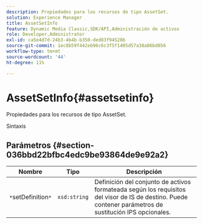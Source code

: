 ```yaml
---
description: Propiedades para los recursos de tipo AssetSet.
solution: Experience Manager
title: AssetSetInfo
feature: Dynamic Media Classic,SDK/API,Administración de activos
role: Developer,Administrator
exl-id: ca5e4d7d-24b3-4b4b-b350-ded83f94528b
source-git-commit: 1ec8b59f442eb96c6c3f5f1405d57a38a86bd056
workflow-type: tm+mt
source-wordcount: '44'
ht-degree: 11%

---
```


# AssetSetInfo{#assetsetinfo}

Propiedades para los recursos de tipo AssetSet.

Sintaxis

## Parámetros {#section-036bbd22bfbc4edc9be93864de9e92a2}

| Nombre | Tipo | Descripción |
|---|---|---|
| `*`setDefinition`*` | `xsd:string` | Definición del conjunto de activos formateada según los requisitos del visor de IS de destino. Puede contener parámetros de sustitución IPS opcionales. |
